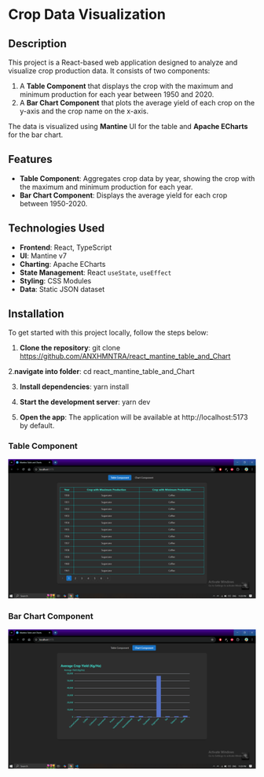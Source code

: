 # Crop Data Visualization

## **Description**
This project is a React-based web application designed to analyze and visualize crop production data. It consists of two components:
1. A **Table Component** that displays the crop with the maximum and minimum production for each year between 1950 and 2020.
2. A **Bar Chart Component** that plots the average yield of each crop on the y-axis and the crop name on the x-axis.

The data is visualized using **Mantine** UI for the table and **Apache ECharts** for the bar chart.

## **Features**
- **Table Component**: Aggregates crop data by year, showing the crop with the maximum and minimum production for each year.
- **Bar Chart Component**: Displays the average yield for each crop between 1950-2020.

## **Technologies Used**
- **Frontend**: React, TypeScript
- **UI**: Mantine v7
- **Charting**: Apache ECharts
- **State Management**: React `useState`, `useEffect`
- **Styling**: CSS Modules
- **Data**: Static JSON dataset

## **Installation**

To get started with this project locally, follow the steps below:

1. **Clone the repository**:
   git clone https://github.com/ANXHMNTRA/react_mantine_table_and_Chart

2.**navigate into folder**:
   cd react_mantine_table_and_Chart

3. **Install dependencies**:
    yarn install
    
4. **Start the development server**:
    yarn dev

5. **Open the app**: 
    The application will be available at http://localhost:5173 by default.


### Table Component
![Table Component Screenshot](./src/Assets/images/table-screenshot.png)

### Bar Chart Component
![Bar Chart Screenshot](./src/Assets/images/bar-chart-screenshot.png)

